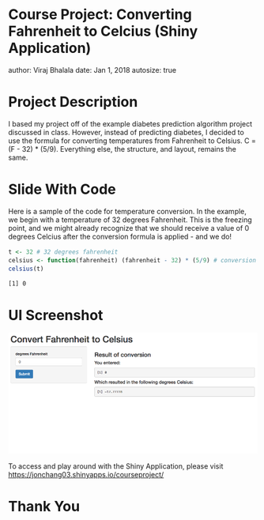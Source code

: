 Course Project: Converting Fahrenheit to Celcius (Shiny Application)
========================================================
author: Viraj Bhalala
date: Jan 1, 2018
autosize: true

Project Description
========================================================

I based my project off of the example diabetes prediction algorithm project discussed in class.
However, instead of predicting diabetes, I decided to use the formula for converting temperatures from Fahrenheit
to Celsius. C = (F - 32) * (5/9). Everything else, the structure, and layout, remains the same.


Slide With Code
========================================================
Here is a sample of the code for temperature conversion. In the example, we begin with a temperature of
32 degrees Fahrenheit. This is the freezing point, and we might already recognize that we should receive
a value of 0 degrees Celcius after the conversion formula is applied - and we do!

```r
t <- 32 # 32 degrees fahrenheit
celsius <- function(fahrenheit) (fahrenheit - 32) * (5/9) # conversion formula
celsius(t)
```

```
[1] 0
```

UI Screenshot
========================================================

![plot of chunk unnamed-chunk-2](Presentation-figure/app_screenshot.png)

To access and play around with the Shiny Application, please visit <https://jonchang03.shinyapps.io/courseproject/>

Thank You
========================================================

